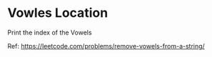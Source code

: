 # Vowles Location

Print the index of the Vowels

Ref: https://leetcode.com/problems/remove-vowels-from-a-string/


